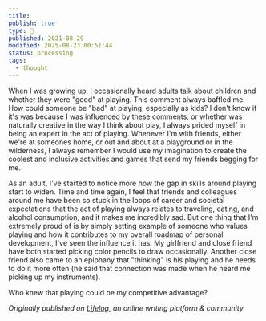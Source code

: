 ```yaml
---
title:
publish: true
type: 🌳
published: 2021-08-29
modified: 2025-08-23 00:51:44
status: processing
tags:
  - thought
---
```

 When I was growing up, I occasionally heard adults talk about children and whether they were "good" at playing. This comment always baffled me. How could someone be "bad" at playing, especially as kids? I don't know if it's was because I was influenced by these comments, or whether was naturally creative in the way I think about play, I always prided myself in being an expert in the act of playing. Whenever I'm with friends, either we're at someones home, or out and about at a playground or in the wilderness, I always remember I would use my imagination to create the coolest and inclusive activities and games that send my friends begging for me.

As an adult, I've started to notice more how the gap in skills around playing start to widen. 
Time and time again, I feel that friends and colleagues around me have been so stuck in the loops of career and societal expectations that the act of playing always relates to traveling, eating, and alcohol consumption, and it makes me incredibly sad. But one thing that I'm extremely proud of is by simply setting example of someone who values playing and how it contributes to my overall roadmap of personal development, I've seen the influence it has. My girlfriend and close friend have both started picking color pencils to draw occasionally. Another close friend also came to an epiphany that "thinking" is his playing and he needs to do it more often (he said that connection was made when he heard me picking up my instruments). 

Who knew that playing could be my competitive advantage? 

*Originally published on [Lifelog,](https://golifelog.com/) an online writing platform & community*